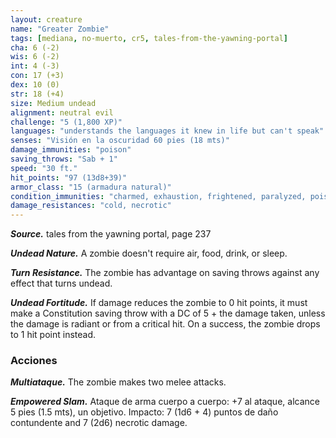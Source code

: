 ```yaml
---
layout: creature
name: "Greater Zombie"
tags: [mediana, no-muerto, cr5, tales-from-the-yawning-portal]
cha: 6 (-2)
wis: 6 (-2)
int: 4 (-3)
con: 17 (+3)
dex: 10 (0)
str: 18 (+4)
size: Medium undead
alignment: neutral evil
challenge: "5 (1,800 XP)"
languages: "understands the languages it knew in life but can't speak"
senses: "Visión en la oscuridad 60 pies (18 mts)"
damage_immunities: "poison"
saving_throws: "Sab + 1"
speed: "30 ft."
hit_points: "97 (13d8+39)"
armor_class: "15 (armadura natural)"
condition_immunities: "charmed, exhaustion, frightened, paralyzed, poisoned"
damage_resistances: "cold, necrotic"
---
```


***Source.*** tales from the yawning portal,  page 237

***Undead Nature.*** A zombie doesn't require air, food, drink, or sleep.

***Turn Resistance.*** The zombie has advantage on saving throws against any effect that turns undead.

***Undead Fortitude.*** If damage reduces the zombie to 0 hit points, it must make a Constitution saving throw with a DC of 5 + the damage taken, unless the damage is radiant or from a critical hit. On a success, the zombie drops to 1 hit point instead.

### Acciones

***Multiataque.*** The zombie makes two melee attacks.

***Empowered Slam.*** Ataque de arma cuerpo a cuerpo: +7 al ataque, alcance 5 pies (1.5 mts), un objetivo. Impacto: 7 (1d6 + 4) puntos de daño contundente and 7 (2d6) necrotic damage.